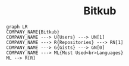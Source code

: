 <h1 align="center">Bitkub</h1>

```mermaid
graph LR
COMPANY_NAME{Bitkub}
COMPANY_NAME ---> U{Users} ---> UN[1]
COMPANY_NAME ---> R{Repositories} ---> RN[1]
COMPANY_NAME ---> G{Gists} ---> GN[0]
COMPANY_NAME ---> ML{Most Used<br>Languages}
ML --> R[R]
```
